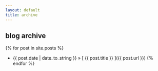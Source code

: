 ```yaml
---
layout: default
title: archive
---
```

<article class="page">
  <h1 class="page-title">blog archive</h1> <!-- {{ site.tagline }} --> 

{% for post in site.posts %}
  * {{ post.date | date_to_string }} &raquo; [ {{ post.title }} ]({{ post.url }})
{% endfor %}

</article>